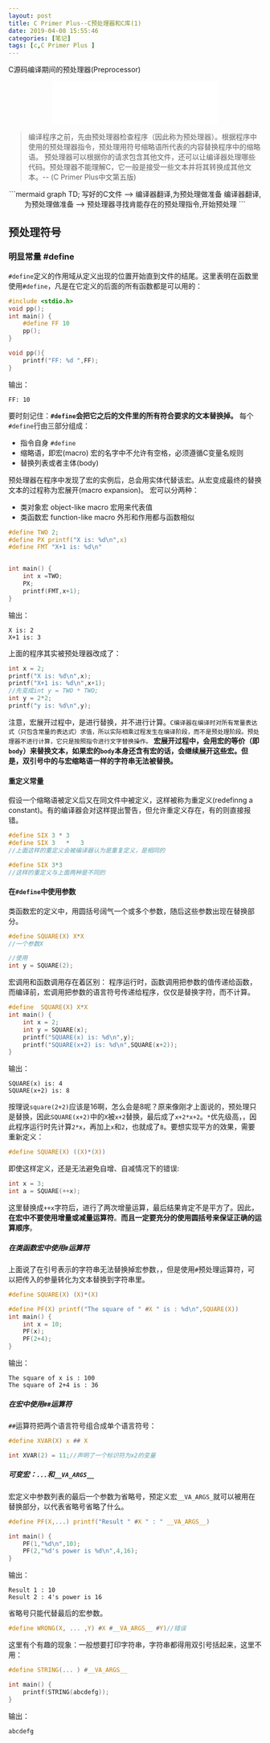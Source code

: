 ```yaml
---
layout: post
title: C Primer Plus--C预处理器和C库(1)
date: 2019-04-08 15:55:46
categories: [笔记]
tags: [c,C Primer Plus ]
---
```


C源码编译期间的预处理器(Preprocessor)
<!--more-->

<center><iframe frameborder="no" border="0" marginwidth="0" marginheight="0" width=330 height=86 src="//music.163.com/outchain/player?type=2&id=550472081&auto=1&height=66"></iframe></center>

> 编译程序之前，先由预处理器检查程序（因此称为预处理器）。根据程序中使用的预处理器指令，预处理用符号缩略语所代表的内容替换程序中的缩略语。
> 预处理器可以根据你的请求包含其他文件，还可以让编译器处理哪些代码。预处理器不能理解C，它一般是接受一些文本并将其转换成其他文本。-- (C Primer Plus中文第五版)

<center>
```mermaid
graph TD;
写好的C文件 --> 编译器翻译,为预处理做准备
编译器翻译,为预处理做准备 --> 预处理器寻找肯能存在的预处理指令,开始预处理
```
</center>

## 预处理符号
###  明显常量 #define
`#define`定义的作用域从定义出现的位置开始直到文件的结尾。这里表明在函数里使用`#define`，凡是在它定义的后面的所有函数都是可以用的：
```c
#include <stdio.h>
void pp();
int main() {
    #define FF 10
    pp();
}

void pp(){
    printf("FF: %d ",FF);
}
```
输出：
```
FF: 10
```
要时刻记住：**`#define`会把它之后的文件里的所有符合要求的文本替换掉。**
每个`#define`行由三部分组成：
* 指令自身 `#define`
* 缩略语，即宏(macro)
宏的名字中不允许有空格，必须遵循C变量名规则
* 替换列表或者主体(body)

预处理器在程序中发现了宏的实例后，总会用实体代替该宏。从宏变成最终的替换文本的过程称为宏展开(macro expansion)。
宏可以分两种：
* 类对象宏 object-like macro
宏用来代表值
* 类函数宏 function-like macro
外形和作用都与函数相似

```c
#define TWO 2;
#define PX printf("X is: %d\n",x)
#define FMT "X+1 is: %d\n"


int main() {
    int x =TWO;
    PX;
    printf(FMT,x+1);
}
```
输出：
```
X is: 2
X+1 is: 3
```
上面的程序其实被预处理器改成了：
```c
int x = 2;
printf("X is: %d\n",x);
printf("X+1 is: %d\n",x+1);
//先变成int y = TWO * TWO;
int y = 2*2;
printf("y is: %d\n",y);
```
注意，宏展开过程中，是进行替换，并不进行计算。`C编译器在编译时对所有常量表达式（只包含常量的表达式）求值，所以实际相乘过程发生在编译阶段，而不是预处理阶段。预处理器不进行计算，它只是按照指令进行文字替换操作。`
**宏展开过程中，会用宏的等价（即`body`）来替换文本，如果宏的`body`本身还含有宏的话，会继续展开这些宏。但是，双引号中的与宏缩略语一样的字符串无法被替换。**
#### 重定义常量
假设一个缩略语被定义后又在同文件中被定义，这样被称为重定义(redefinng a constant)。有的编译器会对这样提出警告，但允许重定义存在，有的则直接报错。
```c
#define SIX 3 * 3
#define SIX 3   *   3
//上面这样的重定义会被编译器认为是重复定义，是相同的

#define SIX 3*3
//这样的重定义与上面两种是不同的
```
#### 在`#define`中使用参数

类函数宏的定义中，用圆括号阔气一个或多个参数，随后这些参数出现在替换部分。
```c
#define SQUARE(X) X*X
//一个参数X

//使用
int y = SQUARE(2);
```
宏调用和函数调用存在着区别：
程序运行时，函数调用把参数的值传递给函数，而编译前，宏调用把参数的语言符号传递给程序，仅仅是替换字符，而不计算。
```c
#define  SQUARE(X) X*X
int main() {
    int x = 2;
    int y = SQUARE(x);
    printf("SQUARE(x) is: %d\n",y);
    printf("SQUARE(x+2) is: %d\n",SQUARE(x+2));
}

```
输出：
```
SQUARE(x) is: 4
SQUARE(x+2) is: 8
```
按理说`square(2+2)`应该是16啊，怎么会是8呢？原来像刚才上面说的，预处理只是替换，因此`SQUARE(x+2)`中的`X`被`x+2`替换，最后成了`x+2*x+2`。`*`优先级高，，因此程序运行时先计算`2*x`，再加上`x`和`2`，也就成了`8`。要想实现平方的效果，需要重新定义：
```c
#define SQUARE(X) ((X)*(X))
```
即使这样定义，还是无法避免自增、自减情况下的错误:
```c
int x = 3;
int a = SQUARE(++x);
```
这里替换成`++x`字符后，进行了两次增量运算，最后结果肯定不是平方了。因此，**在宏中不要使用增量或减量运算符**。**而且一定要充分的使用圆括号来保证正确的运算顺序**。
##### 在类函数宏中使用`#`运算符
上面说了在引号表示的字符串无法替换掉宏参数，，但是使用`#`预处理运算符，可以把传入的参量转化为文本替换到字符串里。
```c
#define SQUARE(X) (X)*(X)

#define PF(X) printf("The square of " #X " is : %d\n",SQUARE(X))
int main() {
    int x = 10;
    PF(x);
    PF(2+4);
}
```
输出：
```
The square of x is : 100
The square of 2+4 is : 36
```
##### 在宏中使用`##`运算符
`##`运算符把两个语言符号组合成单个语言符号：
```c
#define XVAR(X) x ## X

int XVAR(2) = 11;//声明了一个标识符为x2的变量
```
##### 可变宏：`...`和`__VA_ARGS__`
宏定义中参数列表的最后一个参数为省略号，预定义宏`__VA_ARGS_`就可以被用在替换部分，以代表省略号省略了什么。
```c
#define PF(X,...) printf("Result " #X " : " __VA_ARGS__)

int main() {
    PF(1,"%d\n",10);
    PF(2,"%d's power is %d\n",4,16);
}
```
输出：
```
Result 1 : 10
Result 2 : 4's power is 16
```
省略号只能代替最后的宏参数。
```c
#define WRONG(X, ... ,Y) #X #__VA_ARGS__ #Y)//错误
```
这里有个有趣的现象：一般想要打印字符串，字符串都得用双引号括起来，这里不用：
```c
#define STRING(... ) #__VA_ARGS__

int main() {
    printf(STRING(abcdefg));
}
```
输出：
```
abcdefg
```
